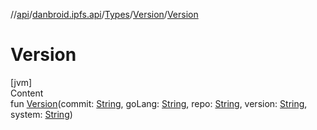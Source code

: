 //[api](../../../index.md)/[danbroid.ipfs.api](../../index.md)/[Types](../index.md)/[Version](index.md)/[Version](-version.md)



# Version  
[jvm]  
Content  
fun [Version](-version.md)(commit: [String](https://kotlinlang.org/api/latest/jvm/stdlib/kotlin/-string/index.html), goLang: [String](https://kotlinlang.org/api/latest/jvm/stdlib/kotlin/-string/index.html), repo: [String](https://kotlinlang.org/api/latest/jvm/stdlib/kotlin/-string/index.html), version: [String](https://kotlinlang.org/api/latest/jvm/stdlib/kotlin/-string/index.html), system: [String](https://kotlinlang.org/api/latest/jvm/stdlib/kotlin/-string/index.html))  



